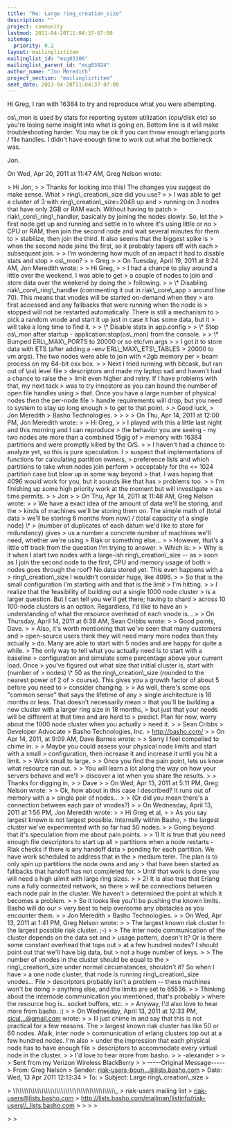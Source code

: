```yaml
---
title: "Re: Large ring_creation_size"
description: ""
project: community
lastmod: 2011-04-20T11:04:37-07:00
sitemap:
  priority: 0.2
layout: mailinglistitem
mailinglist_id: "msg03106"
mailinglist_parent_id: "msg03024"
author_name: "Jon Meredith"
project_section: "mailinglistitem"
sent_date: 2011-04-20T11:04:37-07:00
---
```



Hi Greg, I ran with 16384 to try and reproduce what you were attempting.

os\\_mon is used by stats for reporting system utilization (cpu/disk etc) so
you're losing some insight into what is going on. Bottom line is it will
make troubleshooting harder. You may be ok if you can throw enough erlang
ports / file handles. I didn't have enough time to work out what the
bottleneck was.

Jon.

On Wed, Apr 20, 2011 at 11:47 AM, Greg Nelson  wrote:

&gt; Hi Jon,
&gt;
&gt; Thanks for looking into this! The changes you suggest do make sense. What
&gt; ring\\_creation\\_size did you use?
&gt;
&gt; I was able to get a cluster of 3 with ring\\_creation\\_size=2048 up and
&gt; running on 3 nodes that have only 2GB or RAM each. Without having to patch
&gt; riak\\_core\\_ring\\_handler, basically by joining the nodes slowly. So, let the
&gt; first node get up and running and settle in to where it's using little or no
&gt; CPU or RAM, then join the second node and wait several minutes for them to
&gt; stabilize, then join the third. It also seems that the biggest spike is
&gt; when the second node joins the first, so it probably tapers off with each
&gt; subsequent join.
&gt;
&gt; I'm wondering how much of an impact it had to disable stats and stop
&gt; os\\_mon?
&gt;
&gt; Greg
&gt;
&gt; On Tuesday, April 19, 2011 at 8:24 AM, Jon Meredith wrote:
&gt;
&gt; Hi Greg,
&gt;
&gt; I had a chance to play around a little over the weekend. I was able to get
&gt; a couple of nodes to join and store data over the weekend by doing the
&gt; following.
&gt;
&gt; \\* Disabling riak\\_core\\_ring\\_handler (commenting it out in riak\\_core\\_app
&gt; around line 70). This means that vnodes will be started on-demand when they
&gt; are first accessed and any fallbacks that were running when the node is
&gt; stopped will not be restarted automatically. There is still a mechanism to
&gt; pick a random vnode and start it up just in case it has some data, but it
&gt; will take a long time to find it.
&gt;
&gt; \\* Disable stats in app.config
&gt;
&gt; \\* Stop os\\_mon after startup - application:stop(os\\_mon) from the console.
&gt;
&gt; \\* Bumped ERL\\_MAX\\_PORTS to 20000 or so etc/vm.args
&gt;
&gt; I got it to store data with ETS (after adding a -env ERL\\_MAX\\_ETS\\_TABLES
&gt; 20000 to vm.args). The two nodes were able to join with &lt;2gb memory per
&gt; beam process on my 64-bit osx box.
&gt;
&gt; Next I tried running with bitcask, but ran out of \\*os\\* level file
&gt; descriptors and made my laptop sad and haven't had a chance to raise the
&gt; limit even higher and retry. If I have problems with that, my next tack
&gt; was to try innostore as you can bound the number of open file handles using
&gt; that. Once you have a large number of physical nodes then the per-node file
&gt; handle requirements will drop, but you need to system to stay up long enough
&gt; to get to that point.
&gt;
&gt; Good luck,
&gt; Jon Meredith
&gt; Basho Technologies.
&gt;
&gt;
&gt;
&gt; On Thu, Apr 14, 2011 at 12:00 PM, Jon Meredith wrote:
&gt;
&gt; Hi Greg,
&gt;
&gt; I played with this a little last night and this morning and I can reproduce
&gt; the behavior you are seeing - my two nodes ate more than a combined 15gig of
&gt; memory with 16384 partitions and were promptly killed by the O/S.
&gt;
&gt; I haven't had a chance to analyze yet, so this is pure speculation. I
&gt; suspect that implementations of functions for calculating partition owners,
&gt; preference lists and which partitions to take when nodes join perform
&gt; acceptably for the &lt;= 1024 partition case but blow up in some way beyond
&gt; that. I was hoping that 4096 would work for you, but it sounds like that has
&gt; problems too.
&gt;
&gt; I'm finishing up some high priority work at the moment but will investigate
&gt; as time permits.
&gt;
&gt; Jon
&gt;
&gt; On Thu, Apr 14, 2011 at 11:48 AM, Greg Nelson  wrote:
&gt;
&gt; We have a exact idea of the amount of data we'll be storing, and the
&gt; kinds of machines we'll be storing them on. The simple math of (total data
&gt; we'll be storing 6 months from now) / (total capacity of a single node) \\*
&gt; (number of duplicates of each datum we'd like to store for redundancy) gives
&gt; us a number a concrete number of machines we'll need, whether we're using
&gt; Riak or something else...
&gt;
&gt; However, that's a little off track from the question I'm trying to answer.
&gt; Which is:
&gt;
&gt; Why is it when I start two nodes with a large-ish ring\\_creation\\_size -- as
&gt; soon as I join the second node to the first, CPU and memory usage of both
&gt; nodes goes through the roof? No data stored yet. This even happens with a
&gt; ring\\_creation\\_size I wouldn't consider huge, like 4096.
&gt;
&gt; So that is the small configuration I'm starting with and that is the limit
&gt; I'm hitting.
&gt;
&gt; I realize that the feasibility of building out a single 1000 node cluster
&gt; is a larger question. But I can tell you we'll get there; having to shard
&gt; across 10 100-node clusters is an option. Regardless, I'd like to have an
&gt; understanding of what the resource overhead of each vnode is...
&gt;
&gt; On Thursday, April 14, 2011 at 6:38 AM, Sean Cribbs wrote:
&gt;
&gt; Good points, Dave.
&gt;
&gt; Also, it's worth mentioning that we've seen that many customers and
&gt; open-source users think they will need many more nodes than they actually
&gt; do. Many are able to start with 5 nodes and are happy for quite a while.
&gt; The only way to tell what you actually need is to start with a baseline
&gt; configuration and simulate some percentage above your current load. Once
&gt; you've figured out what size that initial cluster is, start with (number of
&gt; nodes) \\* 50 as the ring\\_creation\\_size (rounded to the nearest power of 2 of
&gt; course). This gives you a growth factor of about 5 before you need to
&gt; consider changing.
&gt;
&gt; As well, there's some ops "common sense" that says the lifetime of any
&gt; single architecture is 18 months or less. That doesn't necessarily mean
&gt; that you'll be building a new cluster with a larger ring size in 18 months,
&gt; but just that your needs will be different at that time and are hard to
&gt; predict. Plan for now, worry about the 1000 node cluster when you actually
&gt; need it.
&gt;
&gt; Sean Cribbs 
&gt; Developer Advocate
&gt; Basho Technologies, Inc.
&gt; http://basho.com/
&gt;
&gt; On Apr 14, 2011, at 9:09 AM, Dave Barnes wrote:
&gt;
&gt; Sorry I feel compelled to chime in.
&gt;
&gt; Maybe you could assess your physical node limits and start with a small
&gt; configuration, then increase it and increase it until you hit a limit.
&gt;
&gt; Work small to large.
&gt;
&gt; Once you find the pain point, lets us know what resource ran out.
&gt;
&gt; You will learn a lot along the way on how your servers behave and we'll
&gt; discover a lot when you share the results.
&gt;
&gt; Thanks for digging in,
&gt;
&gt; Dave
&gt;
&gt; On Wed, Apr 13, 2011 at 5:11 PM, Greg Nelson  wrote:
&gt;
&gt; Ok, how about in this case I described? It runs out of memory with a
&gt; single pair of nodes...
&gt;
&gt; (Or did you mean there's a connection between each pair of vnodes?)
&gt;
&gt; On Wednesday, April 13, 2011 at 1:56 PM, Jon Meredith wrote:
&gt;
&gt; Hi Greg et al,
&gt;
&gt; As you say largest known is not largest possible. Internally within Basho,
&gt; the largest cluster we've experimented with so far had 50 nodes.
&gt;
&gt; Going beyond that it's speculation from me about pain points.
&gt;
&gt; 1) It is true that you need enough file descriptors to start up all
&gt; partitions when a node restarts - Riak checks if there is any handoff data
&gt; pending for each partition. We have work scheduled to address that in the
&gt; medium term. The plan is to only spin up partitions the node owns and any
&gt; that have been started as fallbacks that handoff has not completed for.
&gt; Until that work is done you will need a high ulimit with large ring sizes.
&gt;
&gt; 2) It is also true that Erlang runs a fully connected network, so there
&gt; will be connections between each node pair in the cluster. We haven't
&gt; determined the point at which it becomes a problem.
&gt;
&gt; So it looks like you'll be pushing the known limits. Basho will do our
&gt; very best to help overcome any obstacles as you encounter them.
&gt;
&gt; Jon Meredith
&gt; Basho Technologies.
&gt;
&gt; On Wed, Apr 13, 2011 at 1:41 PM, Greg Nelson  wrote:
&gt;
&gt; The largest known riak cluster != the largest possible riak cluster. ;-)
&gt;
&gt; The inter node communication of the cluster depends on the data set and
&gt; usage pattern, doesn't it? Or is there some constant overhead that tops out
&gt; at a few hundred nodes? I should point out that we'll have big data, but
&gt; not a huge number of keys.
&gt;
&gt; The number of vnodes in the cluster should be equal to the
&gt; ring\\_creation\\_size under normal circumstances, shouldn't it? So when I have
&gt; a one node cluster, that node is running ring\\_creation\\_size vnodes... File
&gt; descriptors probably isn't a problem -- these machines won't be doing
&gt; anything else, and the limits are set to 65536.
&gt;
&gt; Thinking about the internode communication you mentioned, that's probably
&gt; where the resource hog is.. socket buffers, etc.
&gt;
&gt; Anyway, I'd also love to hear more from basho. :)
&gt;
&gt; On Wednesday, April 13, 2011 at 12:33 PM, sicul...@gmail.com wrote:
&gt;
&gt; Ill just chime in and say that this is not practical for a few reasons. The
&gt; largest known riak cluster has like 50 or 60 nodes. Afaik, inter node
&gt; communication of erlang clusters top out at a few hundred nodes. I'm also
&gt; under the impression that each physical node has to have enough file
&gt; descriptors to accommodate every virtual node in the cluster.
&gt;
&gt; I'd love to hear more from basho.
&gt;
&gt; -alexander
&gt;
&gt;
&gt; Sent from my Verizon Wireless BlackBerry
&gt;
&gt; -----Original Message-----
&gt; From: Greg Nelson 
&gt; Sender: riak-users-boun...@lists.basho.com
&gt; Date: Wed, 13 Apr 2011 12:13:34
&gt; To: 
&gt; Subject: Large ring\\_creation\\_size
&gt;


&gt;
 \\_\\_\\_\\_\\_\\_\\_\\_\\_\\_\\_\\_\\_\\_\\_\\_\\_\\_\\_\\_\\_\\_\\_\\_\\_\\_\\_\\_\\_\\_\\_\\_\\_\\_\\_\\_\\_\\_\\_\\_\\_\\_\\_\\_\\_\\_\\_
&gt; riak-users mailing list
&gt; riak-users@lists.basho.com
&gt; http://lists.basho.com/mailman/listinfo/riak-users\\_lists.basho.com
&gt;
&gt;
&gt;
&gt;

&gt;
&gt;
